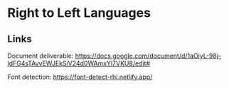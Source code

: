 # Right to Left Languages

## Links

Document deliverable:
https://docs.google.com/document/d/1aOiyL-98j-ldFG4sTAvvEWJEkSiV24d0WAmxYl7VKU8/edit#

Font detection: https://font-detect-rhl.netlify.app/

